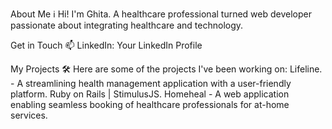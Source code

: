 About Me ℹ️
 Hi! I'm Ghita. A healthcare professional turned web developer passionate about integrating healthcare and technology.

Get in Touch 📫
  LinkedIn: Your LinkedIn Profile

My Projects 🛠️
 Here are some of the projects I've been working on:
   Lifeline. - A streamlining health management application with a user-friendly platform. Ruby on Rails | StimulusJS.
   Homeheal - A web application enabling seamless booking of healthcare professionals for at-home services.
  
